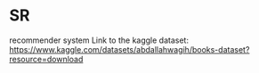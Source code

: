 # SR
recommender system
Link to the kaggle dataset: https://www.kaggle.com/datasets/abdallahwagih/books-dataset?resource=download
